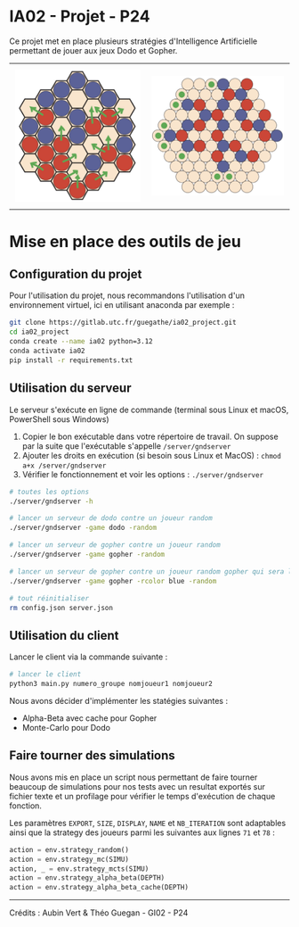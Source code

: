 # IA02 - Projet - P24

Ce projet met en place plusieurs stratégies d'Intelligence Artificielle permettant de jouer aux jeux Dodo et Gopher.  

<div id="image-table">
    <table>
	    <tr>
    	    <td style="padding:10px">
        	    <img src="doc/dodo.jpg" width="100%"/>
      	    </td>
            <td style="padding:10px">
            	<img src="doc/gopher.jpg" width="100%"/>
            </td>
        </tr>
    </table>
</div>

# Mise en place des outils de jeu

## Configuration du projet

Pour l'utilisation du projet, nous recommandons l'utilisation d'un environnement virtuel, ici en utilisant anaconda par exemple :  

```bash
git clone https://gitlab.utc.fr/guegathe/ia02_project.git
cd ia02_project
conda create --name ia02 python=3.12 
conda activate ia02
pip install -r requirements.txt
```

## Utilisation du serveur

Le serveur s'exécute en ligne de commande (terminal sous Linux et macOS, PowerShell sous Windows) 

1. Copier le bon exécutable dans votre répertoire de travail. On suppose par la suite que l'exécutable s'appelle `/server/gndserver`
2. Ajouter les droits en exécution (si besoin sous Linux et MacOS) : `chmod a+x /server/gndserver`
3. Vérifier le fonctionnement et voir les options : `./server/gndserver`

```bash
# toutes les options
./server/gndserver -h
```

```bash
# lancer un serveur de dodo contre un joueur random
./server/gndserver -game dodo -random 
```

```bash
# lancer un serveur de gopher contre un joueur random
./server/gndserver -game gopher -random
```

```bash
# lancer un serveur de gopher contre un joueur random gopher qui sera la joueur bleu
./server/gndserver -game gopher -rcolor blue -random
```

```bash
# tout réinitialiser
rm config.json server.json
```

## Utilisation du client

Lancer le client via la commande suivante :

```bash
# lancer le client
python3 main.py numero_groupe nomjoueur1 nomjoueur2
```

Nous avons décider d'implémenter les statégies suivantes :
- Alpha-Beta avec cache pour Gopher  
- Monte-Carlo pour Dodo  

## Faire tourner des simulations

Nous avons mis en place un script nous permettant de faire tourner beaucoup de simulations pour nos tests avec un resultat exportés sur fichier texte et un profilage pour vérifier le temps d'exécution de chaque fonction.  

Les paramètres `EXPORT`, `SIZE`, `DISPLAY`, `NAME` et `NB_ITERATION` sont adaptables ainsi que la strategy des joueurs parmi les suivantes aux lignes `71` et `78` : 

```python
action = env.strategy_random()
action = env.strategy_mc(SIMU)
action, _ = env.strategy_mcts(SIMU)
action = env.strategy_alpha_beta(DEPTH)
action = env.strategy_alpha_beta_cache(DEPTH)
```

---

Crédits : Aubin Vert & Théo Guegan - GI02 - P24